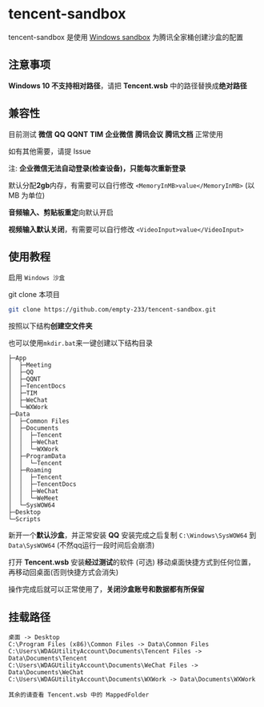 # tencent-sandbox

tencent-sandbox 是使用 [Windows sandbox](https://learn.microsoft.com/zh-cn/windows/security/application-security/application-isolation/windows-sandbox/windows-sandbox-overview) 为腾讯全家桶创建沙盒的配置

## 注意事项

**Windows 10 不支持相对路径**，请把 **Tencent.wsb** 中的路径替换成**绝对路径**

## 兼容性

目前测试 **微信** **QQ** **QQNT** **TIM** **企业微信** **腾讯会议** **腾讯文档** 正常使用

如有其他需要，请提 Issue

注: **企业微信无法自动登录(检查设备)，只能每次重新登录**

默认分配**2gb**内存，有需要可以自行修改 `<MemoryInMB>value</MemoryInMB>` (以 MB 为单位)

**音频输入、剪贴板重定**向默认开启

**视频输入默认关闭**，有需要可以自行修改 `<VideoInput>value</VideoInput>`

## 使用教程

启用 `Windows 沙盒`

git clone 本项目

``` bash
git clone https://github.com/empty-233/tencent-sandbox.git
```

按照以下结构**创建空文件夹**

也可以使用`mkdir.bat`来一键创建以下结构目录

``` text
├─App
│  ├─Meeting
│  ├─QQ
│  ├─QQNT
│  ├─TencentDocs
│  ├─TIM
│  ├─WeChat
│  └─WXWork
├─Data
│  ├─Common Files
│  ├─Documents
│  │  ├─Tencent
│  │  ├─WeChat
│  │  └─WXWork
│  ├─ProgramData
│  │  └─Tencent
│  ├─Roaming
│  │  ├─Tencent
│  │  ├─TencentDocs
│  │  ├─WeChat
│  │  └─WeMeet
│  └─SysWOW64
├─Desktop
└─Scripts
```

新开一个**默认沙盒**，并正常安装 **QQ**
安装完成之后复制 `C:\Windows\SysWOW64` 到 `Data\SysWOW64` (不然qq运行一段时间后会崩溃)

打开 **Tencent.wsb**
安装**经过测试**的软件 (可选)
移动桌面快捷方式到任何位置，再移动回桌面(否则快捷方式会消失)

操作完成后就可以正常使用了，**关闭沙盒账号和数据都有所保留**

## 挂载路径

``` text
桌面 -> Desktop
C:\Program Files (x86)\Common Files -> Data\Common Files
C:\Users\WDAGUtilityAccount\Documents\Tencent Files -> Data\Documents\Tencent
C:\Users\WDAGUtilityAccount\Documents\WeChat Files -> Data\Documents\WeChat
C:\Users\WDAGUtilityAccount\Documents\WXWork -> Data\Documents\WXWork

其余的请查看 Tencent.wsb 中的 MappedFolder
```
